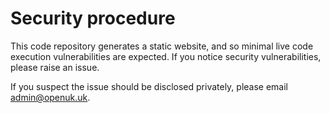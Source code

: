 # Security procedure
This code repository generates a static website, and so minimal live code execution vulnerabilities are expected. If you notice security vulnerabilities, please raise an issue.

If you suspect the issue should be disclosed privately, please email [admin@openuk.uk](mailto:admin@openuk.uk).